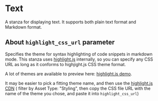 # Text

A stanza for displaying text. It supports both plain text format and Markdown format.

## About `highlight_css_url` parameter

Specifies the theme for syntax highlighting of code snippets in markdown mode. 
This stanza uses [highlight.js](https://highlightjs.org/) internally, so you can specify any CSS URL as long as it conforms to highjight.js CSS theme format.

A lot of themes are available to preview here: [highlight.js demo](https://highlightjs.org/static/demo/). 

It may be easier to pick a fitting theme name, and then use the [highlight.js CDN](https://cdnjs.com/libraries/highlight.js) ( filter by Asset Type: "Styling", then copy the CSS file URL with the name of the theme you chose, and paste it into `highlight_css_url`)
